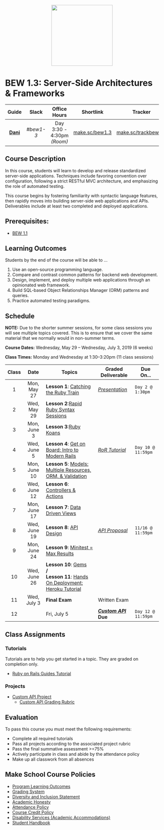 <p align="center">
  <img src="ruby.png" height="200">
</p>


# BEW 1.3: Server-Side Architectures & Frameworks

| Guide | Slack | Office Hours | Shortlink | Tracker | Request 1-on-1 |
| :-: | :-: | :-: | :-: | :-: | :-: |
| [**Dani**](https://github.com/droxey) | _#bew1-3_ | Day 3:30 - 4:30pm _(Room)_ | [make.sc/bew1.3](https://make.sc/bew1.3) | [make.sc/trackbew1.3](https://make.sc/trackbew1.3) | [Click to Request](https://make.sc/codewithdani) |

## Course Description

In this course, students will learn to develop and release standardized server-side applications. Techniques include favoring convention over configuration, following a strict RESTful MVC architecture, and emphasizing the role of automated testing.

This course begins by fostering familiarity with syntactic language features, then rapidly moves into building server-side web applications and APIs. Deliverables include at least two completed and deployed applications.

## Prerequisites:

* [BEW 1.1](https://make.sc/bew1-1)

## Learning Outcomes

Students by the end of the course will be able to ...

1. Use an open-source programming language.
1. Compare and contrast common patterns for backend web development.
1. Design, implement, and deploy multiple web applications through an opinionated web framework.
1. Build SQL-based Object Relationships Manager (ORM) patterns and queries.
1. Practice automated testing paradigms.

## Schedule

**NOTE:** Due to the shorter summer sessions, for some class sessions you will see multiple topics covered. This is to ensure that we cover the same material that we normally would in non-summer terms.

**Course Dates:** Wednesday, May 29 – Wednesday, July 3, 2019 (6 weeks)

**Class Times:** Monday and Wednesday at 1:30–3:20pm (11 class sessions)

| Class |          Date          |                 Topics                | Graded Deliverable                   | Due On...    |
|:-----:|:----------------------:|---------------------------------------|--------------------------------------|-------------|
|   1   | Mon, May 27    | **Lesson 1**: [Catching the Ruby Train](01-Catching-The-Ruby-Train/README.md) | [_Presentation_](01-Catching-The-Ruby-Train/README.md#after-class) | `Day 2 @ 1:30pm` |
|   2   | Wed, May 29    | **Lesson 2**:[Rapid Ruby Syntax Sessions](02-Ruby-Presentations/README.md) |  |
|   3   | Mon, June 3    | **Lesson 3**:[Ruby Koans](03-Ruby-Koans/README.md) ||
|   4   | Wed, June 5    | **Lesson 4**: [Get on Board: Intro to Modern Rails](04-Rails-Intro/README.md) | [_RoR Tutorial_](https://guides.rubyonrails.org/getting_started.html) | `Day 10 @ 11:59pm` |
|   5   |   Mon, June 10   | **Lesson 5**: [Models: Multiple Resources, ORM, & Validation](05-Models/README.md) ||
|   6   |   Wed, June 12   | **Lesson 6**: [Controllers & Actions](06-Controllers-and-Actions/README.md) ||
|   7   |   Mon, June 17   | **Lesson 7**: [Data Driven Views](07-Views/README.md) ||
|   8   |   Wed, June 19   | **Lesson 8**: [API Design](08-API-Design/README.md) | [_API Proposal_](08-API-Design/README.md#after-class) | `11/16 @ 11:59pm` |
|   9   |   Mon, June 24   | **Lesson 9**: [Minitest = Max Results](09-Minitest/README.md) ||
|  10   |   Wed, June 26    | **Lesson 10**: [Gems](11-Gems/README.md) <br> **/** <br> **Lesson 11**: [Hands On Deployment: Heroku Tutorial](https://devcenter.heroku.com/articles/getting-started-with-rails5) |
|  11   |  Wed, July 3 | **Final Exam** | Written Exam |
|  12   |   | Fri, July 5 | **[_Custom API_](Projects/custom-api-requirements.md) Due** | `Day 12 @ 11:59pm` |

## Class Assignments

### Tutorials

Tutorials are to help you get started in a topic. They are graded on completion only.

* [Ruby on Rails Guides Tutorial](https://guides.rubyonrails.org/getting_started.html)

### Projects

* [Custom API Project](Projects/custom-api-requirements.md)
    * [Custom API Grading Rubric](Projects/custom-api-rubric.md)

## Evaluation

To pass this course you must meet the following requirements:

- Complete all required tutorials
- Pass all projects according to the associated project rubric
- Pass the final summative assessment >=75%
- Actively participate in class and abide by the attendance policy
- Make up all classwork from all absences


## Make School Course Policies

- [Program Learning Outcomes](https://make.sc/program-learning-outcomes)
- [Grading System](https://make.sc/grading-system)
- [Diversity and Inclusion Statement](https://make.sc/diversity-and-inclusion-statement)
- [Academic Honesty](https://make.sc/academic-honesty-policy)
- [Attendance Policy](https://make.sc/attendance-policy)
- [Course Credit Policy](https://make.sc/course-credit-policy)
- [Disability Services (Academic Accommodations)](https://make.sc/disability-services)
- [Student Handbook](https://make.sc/student-handbook)
